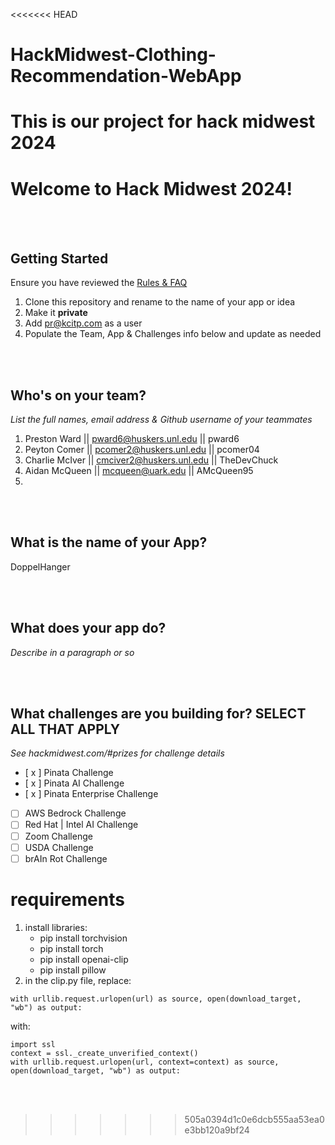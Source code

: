 <<<<<<< HEAD
# HackMidwest-Clothing-Recommendation-WebApp
This is our project for hack midwest 2024
=======
# Welcome to Hack Midwest 2024!
<br /><br />


## Getting Started
Ensure you have reviewed the [Rules & FAQ](https://hackmidwest.com/#faq)
1. Clone this repository and rename to the name of your app or idea
2. Make it **private**
3. Add pr@kcitp.com as a user
4. Populate the Team, App & Challenges info below and update as needed

<br /><br />

## Who's on your team?
*List the full names,  email address & Github username of your teammates*

1.   Preston Ward || pward6@huskers.unl.edu || pward6
2.   Peyton Comer || pcomer2@huskers.unl.edu || pcomer04
3.   Charlie McIver || cmciver2@huskers.unl.edu || TheDevChuck
4.   Aidan McQueen || mcqueen@uark.edu || AMcQueen95
5.

<br /><br />


## What is the name of your App?

DoppelHanger

<br /><br />
## What does your app do?
*Describe in a paragraph or so*

<br /><br />


## What challenges are you building for? SELECT ALL THAT APPLY
*See hackmidwest.com/#prizes for challenge details*
- [ x ]  Pinata Challenge
- [ x ]  Pinata AI Challenge
- [ x ]  Pinata Enterprise Challenge
- [ ]  AWS Bedrock Challenge
- [ ]  Red Hat | Intel AI Challenge
- [ ]  Zoom Challenge
- [ ]  USDA Challenge
- [ ]  brAIn Rot Challenge

# requirements
1. install libraries:
   - pip install torchvision
   - pip install torch
   - pip install openai-clip
   - pip install pillow
2. in the clip.py file, replace:
```
with urllib.request.urlopen(url) as source, open(download_target, "wb") as output:
```
with:

```
import ssl 
context = ssl._create_unverified_context()
with urllib.request.urlopen(url, context=context) as source, open(download_target, "wb") as output:
```

 

<br /><br />
>>>>>>> 505a0394d1c0e6dcb555aa53ea0e3bb120a9bf24
